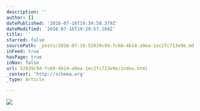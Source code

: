 ```yaml
---
description: ''
author: []
datePublished: '2016-07-16T19:34:58.379Z'
dateModified: '2016-07-16T19:29:57.104Z'
title: ''
starred: false
sourcePath: _posts/2016-07-16-52039c94-fc60-4b14-a9ea-1ec2fc713e9e.md
inFeed: true
hasPage: true
inNav: false
url: 52039c94-fc60-4b14-a9ea-1ec2fc713e9e/index.html
_context: 'http://schema.org'
_type: Article

---
```

![](https://the-grid-user-content.s3-us-west-2.amazonaws.com/4ff948b2-9e74-4c52-a5ab-127c3eb99113.jpg)